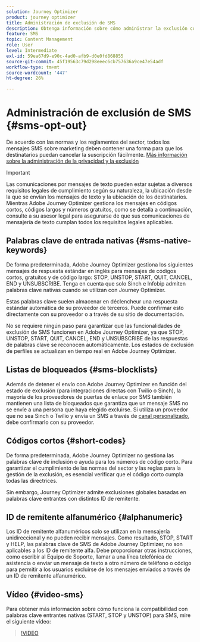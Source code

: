 ```yaml
---
solution: Journey Optimizer
product: journey optimizer
title: Administración de exclusión de SMS
description: Obtenga información sobre cómo administrar la exclusión con mensajes SMS
feature: SMS
topic: Content Management
role: User
level: Intermediate
exl-id: 59ea67d9-e90c-4ad0-afb9-d0e0fd868855
source-git-commit: 45f19563c79d298eeec6cb757636a9ce47e54adf
workflow-type: tm+mt
source-wordcount: '447'
ht-degree: 26%

---
```


# Administración de exclusión de SMS {#sms-opt-out}

De acuerdo con las normas y los reglamentos del sector, todos los mensajes SMS sobre marketing deben contener una forma para que los destinatarios puedan cancelar la suscripción fácilmente. [Más información sobre la administración de la privacidad y la exclusión](../privacy/opt-out.md)

>[!IMPORTANT]
>
>Las comunicaciones por mensajes de texto pueden estar sujetas a diversos requisitos legales de cumplimiento según su naturaleza, la ubicación desde la que se envían los mensajes de texto y la ubicación de los destinatarios. Mientras Adobe Journey Optimizer gestiona los mensajes en códigos cortos, códigos largos y números gratuitos, como se detalla a continuación, consulte a su asesor legal para asegurarse de que sus comunicaciones de mensajería de texto cumplan todos los requisitos legales aplicables.
>

## Palabras clave de entrada nativas {#sms-native-keywords}

De forma predeterminada, Adobe Journey Optimizer gestiona los siguientes mensajes de respuesta estándar en inglés para mensajes de códigos cortos, gratuitos y de código largo: STOP, UNSTOP, START, QUIT, CANCEL, END y UNSUBSCRIBE. Tenga en cuenta que solo Sinch e Infobip admiten palabras clave nativas cuando se utilizan con Journey Optimizer.

Estas palabras clave suelen almacenar en déclencheur una respuesta estándar automática de su proveedor de terceros. Puede confirmar esto directamente con su proveedor o a través de su sitio de documentación.

No se requiere ningún paso para garantizar que las funcionalidades de exclusión de SMS funcionen en Adobe Journey Optimizer, ya que STOP, UNSTOP, START, QUIT, CANCEL, END y UNSUBSCRIBE de las respuestas de palabras clave se reconocen automáticamente. Los estados de exclusión de perfiles se actualizan en tiempo real en Adobe Journey Optimizer.


## Listas de bloqueados {#sms-blocklists}

Además de detener el envío con Adobe Journey Optimizer en función del estado de exclusión (para integraciones directas con Twilio o Sinch), la mayoría de los proveedores de puertas de enlace por SMS también mantienen una lista de bloqueados que garantiza que un mensaje SMS no se envíe a una persona que haya elegido excluirse. Si utiliza un proveedor que no sea Sinch o Twilio y envía un SMS a través de [canal personalizado](../building-journeys/using-custom-actions.md), debe confirmarlo con su proveedor.


## Códigos cortos {#short-codes}

De forma predeterminada, Adobe Journey Optimizer no gestiona las palabras clave de inclusión o ayuda para los números de código corto. Para garantizar el cumplimiento de las normas del sector y las reglas para la gestión de la exclusión, es esencial verificar que el código corto cumpla todas las directrices.

Sin embargo, Journey Optimizer admite exclusiones globales basadas en palabras clave entrantes con distintos ID de remitente.

## ID de remitente alfanumérico {#alphanumeric}

Los ID de remitente alfanuméricos solo se utilizan en la mensajería unidireccional y no pueden recibir mensajes. Como resultado, STOP, START y HELP, las palabras clave de SMS de Adobe Journey Optimizer, no son aplicables a los ID de remitente alfa. Debe proporcionar otras instrucciones, como escribir al Equipo de Soporte, llamar a una línea telefónica de asistencia o enviar un mensaje de texto a otro número de teléfono o código para permitir a los usuarios excluirse de los mensajes enviados a través de un ID de remitente alfanumérico.

## Vídeo {#video-sms}

Para obtener más información sobre cómo funciona la compatibilidad con palabras clave entrantes nativas (START, STOP y UNSTOP) para SMS, mire el siguiente vídeo:

>[!VIDEO](https://video.tv.adobe.com/v/344026?quality=12)
